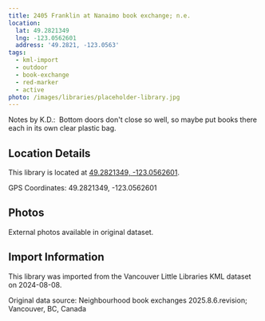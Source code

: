 ```yaml
---
title: 2405 Franklin at Nanaimo book exchange; n.e.
location:
  lat: 49.2821349
  lng: -123.0562601
  address: '49.2821, -123.0563'
tags:
  - kml-import
  - outdoor
  - book-exchange
  - red-marker
  - active
photo: /images/libraries/placeholder-library.jpg
---
```

Notes by K.D.:  Bottom doors don't close so well, so maybe put books there each in its own clear plastic bag.

## Location Details

This library is located at [49.2821349, -123.0562601](https://www.google.com/maps?q=49.2821349,-123.0562601).

GPS Coordinates: 49.2821349, -123.0562601

## Photos

External photos available in original dataset.

## Import Information

This library was imported from the Vancouver Little Libraries KML dataset on 2024-08-08.

Original data source: Neighbourhood book exchanges 2025.8.6.revision; Vancouver, BC, Canada
